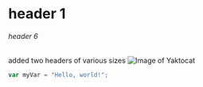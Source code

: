 # header 1
###### header 6
added two headers of various sizes
![Image of Yaktocat](https://octodex.github.com/images/yaktocat.png)
``` javascript
var myVar = "Hello, world!";
```
